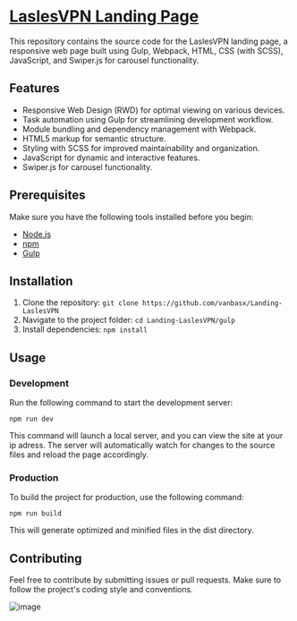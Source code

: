 # [LaslesVPN Landing Page](https://vanbasx.github.io/Landing-LaslesVPN/)

This repository contains the source code for the LaslesVPN landing page, a responsive web page built using Gulp, Webpack, HTML, CSS (with SCSS), JavaScript, and Swiper.js for carousel functionality.


## Features

- Responsive Web Design (RWD) for optimal viewing on various devices.
- Task automation using Gulp for streamlining development workflow.
- Module bundling and dependency management with Webpack.
- HTML5 markup for semantic structure.
- Styling with SCSS for improved maintainability and organization.
- JavaScript for dynamic and interactive features.
- Swiper.js for carousel functionality.

## Prerequisites

Make sure you have the following tools installed before you begin:

- [Node.js](https://nodejs.org/en)
- [npm](https://www.npmjs.com/)
- [Gulp](https://gulpjs.com/)

## Installation

1. Clone the repository:
  `git clone https://github.com/vanbasx/Landing-LaslesVPN`
2. Navigate to the project folder:
  `cd Landing-LaslesVPN/gulp`
3. Install dependencies:
  `npm install`

## Usage

### Development

Run the following command to start the development server:

`npm run dev`

This command will launch a local server, and you can view the site at your ip adress. The server will automatically watch for changes to the source files and reload the page accordingly.

### Production

To build the project for production, use the following command:

`npm run build`

This will generate optimized and minified files in the dist directory.

## Contributing

Feel free to contribute by submitting issues or pull requests. Make sure to follow the project's coding style and conventions.

![image](https://github.com/vanbasx/Landing-LaslesVPN/assets/131404622/a902135e-59fe-4509-a56d-5765df34b2ce)

